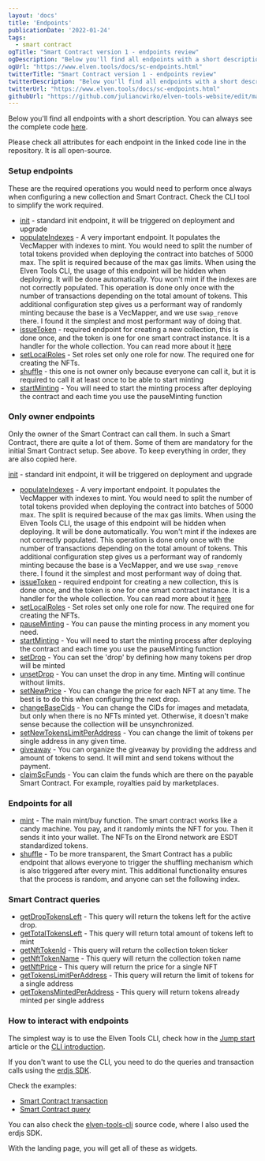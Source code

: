 ```yaml
---
layout: 'docs'
title: 'Endpoints'
publicationDate: '2022-01-24'
tags:
  - smart contract
ogTitle: "Smart Contract version 1 - endpoints review"
ogDescription: "Below you'll find all endpoints with a short description. You can always see the complete code."
ogUrl: "https://www.elven.tools/docs/sc-endpoints.html"
twitterTitle: "Smart Contract version 1 - endpoints review"
twitterDescription: "Below you'll find all endpoints with a short description. You can always see the complete code."
twitterUrl: "https://www.elven.tools/docs/sc-endpoints.html"
githubUrl: "https://github.com/juliancwirko/elven-tools-website/edit/main/src/docs/sc-endpoints.md"
---
```


Below you'll find all endpoints with a short description. You can always see the complete code [here](https://github.com/juliancwirko/elven-nft-minter-sc).

Please check all attributes for each endpoint in the linked code line in the repository. It is all open-source.

### Setup endpoints

These are the required operations you would need to perform once always when configuring a new collection and Smart Contract. Check the CLI tool to simplify the work required.

- [init](https://github.com/juliancwirko/elven-nft-minter-sc/blob/main/src/lib.rs#L22) - standard init endpoint, it will be triggered on deployment and upgrade
- [populateIndexes](https://github.com/juliancwirko/elven-nft-minter-sc/blob/main/src/lib.rs#L255) - A very important endpoint. It populates the VecMapper with indexes to mint. You would need to split the number of total tokens provided when deploying the contract into batches of 5000 max. The split is required because of the max gas limits. When using the Elven Tools CLI, the usage of this endpoint will be hidden when deploying. It will be done automatically. You won't mint if the indexes are not correctly populated. This operation is done only once with the number of transactions depending on the total amount of tokens. This additional configuration step gives us a performant way of randomly minting because the base is a VecMapper, and we use `swap_remove` there. I found it the simplest and most performant way of doing that.
- [issueToken](https://github.com/juliancwirko/elven-nft-minter-sc/blob/main/src/lib.rs#L72) - required endpoint for creating a new collection, this is done once, and the token is one for one smart contract instance. It is a handler for the whole collection. You can read more about it [here](https://docs.elrond.com/developers/nft-tokens/#issuance-of-non-fungible-tokens)
- [setLocalRoles](https://github.com/juliancwirko/elven-nft-minter-sc/blob/main/src/lib.rs#L104) - Set roles set only one role for now. The required one for creating the NFTs.
- [shuffle](https://github.com/juliancwirko/elven-nft-minter-sc/blob/main/src/lib.rs#L367) - this one is not owner only because everyone can call it, but it is required to call it at least once to be able to start minting
- [startMinting](https://github.com/juliancwirko/elven-nft-minter-sc/blob/main/src/lib.rs#L129) - You will need to start the minting process after deploying the contract and each time you use the pauseMinting function

### Only owner endpoints

Only the owner of the Smart Contract can call them. In such a Smart Contract, there are quite a lot of them. Some of them are mandatory for the initial Smart Contract setup. See above. To keep everything in order, they are also copied here.

 [init](https://github.com/juliancwirko/elven-nft-minter-sc/blob/main/src/lib.rs#L22) - standard init endpoint, it will be triggered on deployment and upgrade
 - [populateIndexes](https://github.com/juliancwirko/elven-nft-minter-sc/blob/main/src/lib.rs#L255) - A very important endpoint. It populates the VecMapper with indexes to mint. You would need to split the number of total tokens provided when deploying the contract into batches of 5000 max. The split is required because of the max gas limits. When using the Elven Tools CLI, the usage of this endpoint will be hidden when deploying. It will be done automatically. You won't mint if the indexes are not correctly populated. This operation is done only once with the number of transactions depending on the total amount of tokens. This additional configuration step gives us a performant way of randomly minting because the base is a VecMapper, and we use `swap_remove` there. I found it the simplest and most performant way of doing that.
- [issueToken](https://github.com/juliancwirko/elven-nft-minter-sc/blob/main/src/lib.rs#L72) - required endpoint for creating a new collection, this is done once, and the token is one for one smart contract instance. It is a handler for the whole collection. You can read more about it [here](https://docs.elrond.com/developers/nft-tokens/#issuance-of-non-fungible-tokens)
- [setLocalRoles](https://github.com/juliancwirko/elven-nft-minter-sc/blob/main/src/lib.rs#L104) - Set roles set only one role for now. The required one for creating the NFTs. 
- [pauseMinting](https://github.com/juliancwirko/elven-nft-minter-sc/blob/main/src/lib.rs#L120) - You can pause the minting process in any moment you need. 
- [startMinting](https://github.com/juliancwirko/elven-nft-minter-sc/blob/main/src/lib.rs#L129) - You will need to start the minting process after deploying the contract and each time you use the pauseMinting function
- [setDrop](https://github.com/juliancwirko/elven-nft-minter-sc/blob/main/src/lib.rs#L137) - You can set the 'drop' by defining how many tokens per drop will be minted 
- [unsetDrop](https://github.com/juliancwirko/elven-nft-minter-sc/blob/main/src/lib.rs#L147) - You can unset the drop in any time. Minting will continue without limits.
- [setNewPrice](https://github.com/juliancwirko/elven-nft-minter-sc/blob/main/src/lib.rs#L157) - You can change the price for each NFT at any time. The best is to do this when configuring the next drop.
- [changeBaseCids](https://github.com/juliancwirko/elven-nft-minter-sc/blob/main/src/lib.rs#L166) - You can change the CIDs for images and metadata, but only when there is no NFTs minted yet. Otherwise, it doesn't make sense because the collection will be unsynchronized.
- [setNewTokensLimitPerAddress](https://github.com/juliancwirko/elven-nft-minter-sc/blob/main/src/lib.rs#L185) - You can change the limit of tokens per single address in any given time.
- [giveaway](https://github.com/juliancwirko/elven-nft-minter-sc/blob/main/src/lib.rs#L193) - You can organize the giveaway by providing the address and amount of tokens to send. It will mint and send tokens without the payment.
- [claimScFunds](https://github.com/juliancwirko/elven-nft-minter-sc/blob/main/src/lib.rs#L220) - You can claim the funds which are there on the payable Smart Contract. For example, royalties paid by marketplaces. 

### Endpoints for all

- [mint](https://github.com/juliancwirko/elven-nft-minter-sc/blob/main/src/lib.rs#L235) - The main mint/buy function. The smart contract works like a candy machine. You pay, and it randomly mints the NFT for you. Then it sends it into your wallet. The NFTs on the Elrond network are ESDT standardized tokens.
- [shuffle](https://github.com/juliancwirko/elven-nft-minter-sc/blob/main/src/lib.rs#L367) - To be more transparent, the Smart Contract has a public endpoint that allows everyone to trigger the shuffling mechanism which is also triggered after every mint. This additional functionality ensures that the process is random, and anyone can set the following index.

### Smart Contract queries

- [getDropTokensLeft](https://github.com/juliancwirko/elven-nft-minter-sc/blob/main/src/lib.rs#L508) - This query will return the tokens left for the active drop.
- [getTotalTokensLeft](https://github.com/juliancwirko/elven-nft-minter-sc/blob/main/src/lib.rs#L517) - This query will return total amount of tokens left to mint 
- [getNftTokenId](https://github.com/juliancwirko/elven-nft-minter-sc/blob/main/src/lib.rs#L527) - This query will return the collection token ticker
- [getNftTokenName](https://github.com/juliancwirko/elven-nft-minter-sc/blob/main/src/lib.rs#L531) - This query will return the collection token name
- [getNftPrice](https://github.com/juliancwirko/elven-nft-minter-sc/blob/main/src/lib.rs#L535) - This query will return the price for a single NFT
- [getTokensLimitPerAddress](https://github.com/juliancwirko/elven-nft-minter-sc/blob/main/src/lib.rs#L543) - This query will return the limit of tokens for a single address
- [getTokensMintedPerAddress](https://github.com/juliancwirko/elven-nft-minter-sc/blob/main/src/lib.rs#L547) - This query will return tokens already minted per single address 


### How to interact with endpoints

The simplest way is to use the Elven Tools CLI, check how in the [Jump start](/docs/jump-start.html) article or the [CLI introduction](/docs/cli-introduction.html).

If you don't want to use the CLI, you need to do the queries and transaction calls using the [erdjs SDK](https://github.com/ElrondNetwork/elrond-sdk-erdjs).

Check the examples:

- [Smart Contract transaction](https://github.com/ElrondNetwork/elrond-sdk-erdjs#creating-smart-contract-transactions) 
- [Smart Contract query](https://github.com/ElrondNetwork/elrond-sdk-erdjs#querying-smart-contracts)

You can also check the [elven-tools-cli](https://github.com/juliancwirko/elven-tools-cli) source code, where I also used the erdjs SDK.

With the landing page, you will get all of these as widgets.
